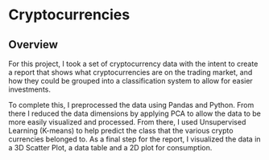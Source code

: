 # Cryptocurrencies

## Overview
For this project, I took a set of cryptocurrency data with the intent to create a report that shows what cryptocurrencies are on the trading market, and how they could be grouped into a classification system to allow for easier investments.
 
To complete this, I preprocessed the data using Pandas and Python. From there I reduced the data dimensions by applying PCA to allow the data to be more easily visualized and processed. From there, I used Unsupervised Learning (K-means) to help predict the class that the various crypto currencies belonged to. As a final step for the report, I visualized the data in a 3D Scatter Plot, a data table and a 2D plot for consumption.
